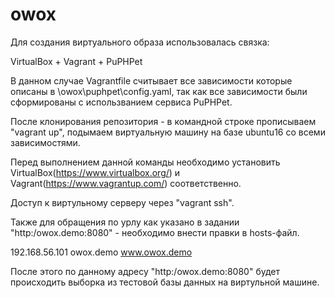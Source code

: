 # owox

Для создания виртуального образа использовалась связка:

VirtualBox + Vagrant + PuPHPet

В данном случае Vagrantfile считывает все зависимости которые описаны в \owox\puphpet\config.yaml, так как все зависимости были сформированы с использванием сервиса PuPHPet.

После клонирования репозитория -  в командной строке прописываем "vagrant up", подымаем виртуальную машину на базе ubuntu16 со всеми зависимостями.

Перед выполнением данной команды необходимо установить VirtualBox(https://www.virtualbox.org/) и Vagrant(https://www.vagrantup.com/) соответственно.

Доступ к виртульному серверу через "vagrant ssh".

Также для обращения по урлу как указано в задании "http:/owox.demo:8080" - необходимо внести правки в hosts-файл.

192.168.56.101 owox.demo www.owox.demo

После этого по данному адресу "http:/owox.demo:8080" будет происходить выборка из тестовой базы данных на виртульной машине.